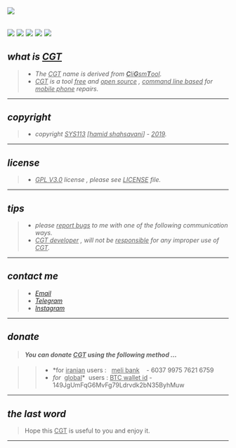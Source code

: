 ![](https://github.com/sys113/CGT/blob/master/CGT.png)
-------------------------------------------------------------------------------------------------------------------
![](https://img.shields.io/github/stars/SYS113/CGT.svg)
![](https://img.shields.io/github/forks/SYS113/CGT.svg)
![](https://img.shields.io/github/tag/SYS113/CGT.svg)
![](https://img.shields.io/github/release/SYS113/CGT.svg)
![](https://img.shields.io/github/issues/SYS113/CGT.svg)
------------------------------------------------------------------------------------------------------------------
## *what is <ins>CGT</ins>*

> * *The <ins>CGT</ins> name is derived from <ins>**C**li**G**sm**T**ool</ins>.<br />*
> * *<ins>CGT</ins> is a tool <ins>free</ins> and <ins>open source</ins> , <ins>command line based</ins> for <ins>mobile phone</ins> repairs.*
------------------------------------------------------------------------------------------------------------------
## *copyright*

> * *copyright <ins>SYS113</ins> [<ins>hamid shahsavani</ins>] - <ins>2019</ins>.*
------------------------------------------------------------------------------------------------------------------
## *license* 

> * *<ins>GPL V3.0</ins> license , please see <ins>LICENSE</ins> file.*
------------------------------------------------------------------------------------------------------------------
## *tips* 

> * *please <ins>report bugs</ins> to me with one of the following communication ways.*
> * *<ins>CGT developer</ins> , will not be <ins>responsible</ins> for any improper use of <ins>CGT</ins>.*

------------------------------------------------------------------------------------------------------------------
## *contact me* 

> * *[Email](https://051.SYS113@gmail.com)*
> * *[Telegram](https://t.me/SYS113/)*
> * *[Instagram](https://instagram.com/sys113/)*
------------------------------------------------------------------------------------------------------------------
## *donate* 

> #### *You can donate <ins>CGT</ins> using the following method ...*

> > * *for <ins>iranian</ins> users :  &nbsp; <ins>meli bank</ins> &nbsp;&nbsp; - 6037 9975 7621 6759
> > * *for  &nbsp;*<ins>global</ins>* &nbsp;users : <ins>BTC wallet id</ins> - 149JgUmFqG6MvFg79Ldrvdk2bN35ByhMuw
-------------------------------------------------------------------------------------------------------------------
## *the last word* 

> Hope this <ins>CGT</ins> is useful to you and enjoy it.
-------------------------------------------------------------------------------------------------------------------
